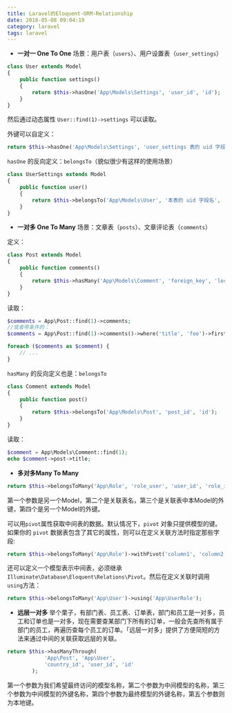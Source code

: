 ```yaml
---
title: Laravel的Eloquent-ORM-Relationship
date: 2018-05-08 09:04:19
category: laravel
tags: laravel
---
```

- **一对一 One To One**
场景：用户表（`users`）、用户设置表（`user_settings`）
```php
class User extends Model
{
    public function settings()
    {
        return $this->hasOne('App\Models\Settings', 'user_id', 'id');
    }
}
```
然后通过动态属性 `User::find(1)->settings` 可以读取。

<!-- more -->

外键可以自定义：
```php
return $this->hasOne('App\Models\Settings', 'user_settings 表的 uid 字段名', '本表的 uid 字段名');
```
`hasOne` 的反向定义：`belongsTo`（貌似很少有这样的使用场景）
```php
class UserSettings extends Model
{
    public function user()
    {
        return $this->belongsTo('App\Models\User', '本表的 uid 字段名', 'users 表的 uid 字段名');
    }
}
```

- **一对多 One To Many**
场景：文章表（`posts`）、文章评论表（`comments`）

定义：
```php
class Post extends Model
{
    public function comments()
    {
        return $this->hasMany('App\Models\Comment', 'foreign_key', 'local_key');
    }
}
```
读取：
```php
$comments = App\Post::find(1)->comments;
//或者带条件的：
$comments = App\Post::find(1)->comments()->where('title', 'foo')->first();

foreach ($comments as $comment) {
    // ...
}
```
`hasMany` 的反向定义也是：`belongsTo`
```php
class Comment extends Model
{
    public function post()
    {
        return $this->belongsTo('App\Models\Post', 'post_id', 'id');
    }
}
```
读取：
```php
$comment = App\Models\Comment::find(1);
echo $comment->post->title;
```

- **多对多Many To Many**
```php
return $this->belongsToMany('App\Role', 'role_user', 'user_id', 'role_id');
```
第一个参数是另一个Model，第二个是关联表名，第三个是关联表中本Model的外键，第四个是另一个Model的外键。

可以用`pivot`属性获取中间表的数据。默认情况下，`pivot` 对象只提供模型的键。如果你的 `pivot` 数据表包含了其它的属性，则可以在定义关联方法时指定那些字段:
```php
return $this->belongsToMany('App\Role')->withPivot('column1', 'column2');
```

还可以定义一个模型表示中间表，必须继承`Illuminate\Database\Eloquent\Relations\Pivot`。然后在定义关联时调用`using`方法：
```php
return $this->belongsToMany('App\User')->using('App\UserRole');
```

- **远层一对多**
举个栗子，有部门表、员工表、订单表，部门和员工是一对多，员工和订单也是一对多，现在需要查某部门下所有的订单，一般会先查所有属于部门的员工，再遍历查每个员工的订单。「远层一对多」提供了方便简短的方法来通过中间的关联获取远层的关联。
```php
return $this->hasManyThrough(
            'App\Post', 'App\User',
            'country_id', 'user_id', 'id'
        );
```
第一个参数为我们希望最终访问的模型名称，第二个参数为中间模型的名称，第三个参数为中间模型的外键名称，第四个参数为最终模型的外键名称，第五个参数则为本地键。